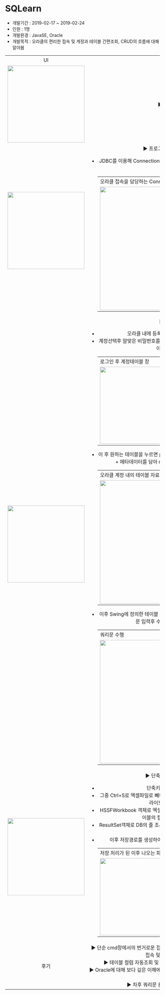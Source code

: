 <h1>SQLearn</h1>
<ul>
  <li>개발기간 : 2019-02-17 ~ 2019-02-24</li>
  <li>인원 : 1명</li>
  <li>개발환경 : JavaSE, Oracle</li>
  <li>개발목적 : 오라클의 편리한 접속 및 계정과 테이블 간편조회, CRUD의 흐름에 대해 알아봄</li>
</ul>

<table style="text-align:center;">
  <tr>
    <td>UI</td>
    <td>상세 설명</td>
  </tr>
  <tr>
    <td>
    <img src="https://user-images.githubusercontent.com/47166170/57341905-28bc8080-7177-11e9-975f-64945a9d6755.PNG" width="250px"/>
    </td>
    <td>
      ▶ 프로그램 구조<br>
    </td>
  </tr>
  <tr>
    <td>
    <img src="https://user-images.githubusercontent.com/47166170/57374572-28070700-71d6-11e9-8335-12cf55df9a4f.PNG" width="250px"/>
    </td>
    <td>
      ▶ 프로그램 최초 실행 메인화면<br>
      <ul>
        <li>JDBC를 이용해 Connection을 얻어온 후 파일의 로그인정보를 눌러 오라클 계정접속 확인</li>
        <table>
          <tr>
            <td colspan="1">오라클 접속을 담당하는 ConnectionManager</td>
          </tr>
          <tr>
            <td>
            <img src="https://user-images.githubusercontent.com/47166170/58018809-d0a25880-7b3e-11e9-9805-0020d06eae64.PNG" width="400px"/> 
            </td>
  </tr>
        </table>
      </ul>
    </td>
  <tr>
    <td>
    <img src="https://user-images.githubusercontent.com/47166170/57373270-f2145380-71d2-11e9-8666-97fea778726b.PNG" width="250px"/>
    </td>
    <td>
      ▶ Login Page<br>
      <ul>
        <li>오라클 내에 등록되어있는 계정들을 확인 할 수 있음</li>
        <li>계정선택후 알맞은 비밀번호를 입력하면 해당 계정으로 오라클 접속수행, 계정테이블을 확인 할 수 있음</li>
        <table>
          <tr>
            <td colspan="2">로그인 후 계정테이블 창</td>
          </tr>
          <tr>
            <td>
            <img src="https://user-images.githubusercontent.com/47166170/57373449-546d5400-71d3-11e9-8189-45c62968c1ad.PNG" width="250px"/> 
            </td>
            <td>
              <img src="https://user-images.githubusercontent.com/47166170/57373571-aa41fc00-71d3-11e9-8c49-026491756efa.PNG" width="250px"/>
            </td>
          </tr>
        </table>
        <li>이 후 원하는 테이블을 누르면 preparestatement에 select문을 담아 쿼리 수행 + 메타데이터를 담아 resultset.next()를 통해 데이터를 끌고옴</li>
        <table>
          <tr>
            <td colspan="1">오라클 계정 내의 테이블 자료를 출력</td>
          </tr>
          <tr>
            <td>
            <img src="https://user-images.githubusercontent.com/47166170/58018811-d1d38580-7b3e-11e9-86da-e2cf339fc827.PNG" width="400px"/> 
            </td>
          </tr>
        </table>
        <li>이후 Swing에 정의한 테이블 모델에 덮어 씌워서 보여줌, 계정접속 후에는 쿼리문 입력후 수행도 가능.(단축키 ctrl+enter)</li>
        <table>
          <tr>
            <td colspan="1">쿼리문 수행</td>
          </tr>
          <tr>
            <td>
            <img src="https://user-images.githubusercontent.com/47166170/58018817-d304b280-7b3e-11e9-81f8-bda5122a3848.PNG" width="400px"/> 
            </td>
          </tr>
        </table>
      </ul>
    </td>
  </tr>
  <tr>
    <td>
    <img src="https://user-images.githubusercontent.com/47166170/57373746-0e64c000-71d4-11e9-9d9d-31aa436c8e95.PNG" width="250px"/>
    </td>
    <td>
      ▶ 단축키를 활용한 엑셀 저장<br>
      <ul>
        <li>단축키를 지정해 명령 수행 가능.</li>
        <li>그중 Ctrl+S로 엑셀파일로 빼내 원하는 위치에 저장이 가능(엑셀저장은 poi.jar 라이브러리를 가져와서 수행).</li>
        <li>HSSFWorkbook 객체로 엑셀파일 생성후 ResultSetMetaData를 통해 DB테이블의 컬럼조사, 자료들을 가져온다.</li>
        <li>ResultSet객체로 DB의 줄 조사 이후 각 줄마다 Swing에서 사전에 정의한 테이블에 덮어 씌움</li>
        <li>이후 저장경로를 생성하여 File객체를 만들어 해당파일을 엑셀로 저장</li>
        <table>
          <tr>
            <td colspan="2">저장 처리가 된 이후 나오는 파일</td>
          </tr>
          <tr>
            <td>
            <img src="https://user-images.githubusercontent.com/47166170/57374152-2c7ef000-71d5-11e9-9cd5-929792cf0119.PNG" width="250px"/> 
            </td>
            <td>
              <img src="https://user-images.githubusercontent.com/47166170/57374166-36085800-71d5-11e9-8f87-b7fe7a6f85d0.PNG" width="250px"/>
            </td>
          </tr>
        </table>
      </ul>
    </td>
  </tr>
  <tr>
    <td>
    후기
    </td>
    <td>
      ▶ 단순 cmd창에서의 번거로운 접속 및 테이블 조회과정을 생략하고 오라클에 자동 접속 및 계정확인이 가능하다.<br>
      ▶ 테이블 컬럼 자동조회 및 CRUD의 반영결과를 즉시 확인 할 수 있다.<br>
      ▶ Oracle에 대해 보다 깊은 이해에 도움이 됐고, DB쿼리 관련공부에 집중 할 수 있는 프로젝트였다.<br>
      ▶ 차후 쿼리문 용어 입력시 자동완성 기능 추가.<br>
    </td>
  </tr>
</table>
